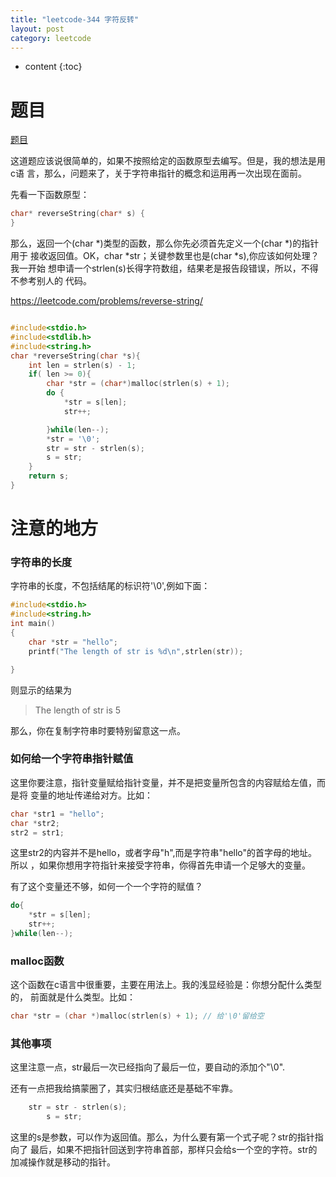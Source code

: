 ```yaml
---
title: "leetcode-344 字符反转"
layout: post
category: leetcode
---
```


* content
{:toc}

# 题目

[题目](!https://leetcode.com/problems/reverse-string/)

这道题应该说很简单的，如果不按照给定的函数原型去编写。但是，我的想法是用c语
言，那么，问题来了，关于字符串指针的概念和运用再一次出现在面前。

先看一下函数原型：

```c
char* reverseString(char* s) {
}
```
那么，返回一个(char *)类型的函数，那么你先必须首先定义一个(char *)的指针用于
接收返回值。OK，char *str；关键参数里也是(char *s),你应该如何处理？我一开始
想申请一个strlen(s)长得字符数组，结果老是报告段错误，所以，不得不参考别人的
代码。

https://leetcode.com/problems/reverse-string/

```c

#include<stdio.h>
#include<stdlib.h>
#include<string.h>
char *reverseString(char *s){
	int len = strlen(s) - 1;
	if( len >= 0){
		char *str = (char*)malloc(strlen(s) + 1);
		do {
			*str = s[len];
			str++;

		}while(len--);
		*str = '\0';
		str = str - strlen(s);
		s = str;
	}
	return s;
}

```
# 注意的地方

### 字符串的长度

字符串的长度，不包括结尾的标识符'\0',例如下面：

```c
#include<stdio.h>
#include<string.h>
int main()
{
	char *str = "hello";
	printf("The length of str is %d\n",strlen(str));

}

```

则显示的结果为

> The length of str is 5

那么，你在复制字符串时要特别留意这一点。

### 如何给一个字符串指针赋值

这里你要注意，指针变量赋给指针变量，并不是把变量所包含的内容赋给左值，而是将
变量的地址传递给对方。比如：

```c
char *str1 = "hello";
char *str2;
str2 = str1;
```
这里str2的内容并不是hello，或者字母"h",而是字符串"hello"的首字母的地址。所以
，如果你想用字符指针来接受字符串，你得首先申请一个足够大的变量。

有了这个变量还不够，如何一个一个字符的赋值？

```c
do{
	*str = s[len];
	str++;
}while(len--);

```

### malloc函数

这个函数在c语言中很重要，主要在用法上。我的浅显经验是：你想分配什么类型的，
前面就是什么类型。比如：

```c
char *str = (char *)malloc(strlen(s) + 1); // 给'\0'留给空
```

### 其他事项

这里注意一点，str最后一次已经指向了最后一位，要自动的添加个"\0".

还有一点把我给搞蒙圈了，其实归根结底还是基础不牢靠。

```c
	str = str - strlen(s);
		s = str;
```

这里的s是参数，可以作为返回值。那么，为什么要有第一个式子呢？str的指针指向了
最后，如果不把指针回送到字符串首部，那样只会给s一个空的字符。str的加减操作就是移动的指针。

